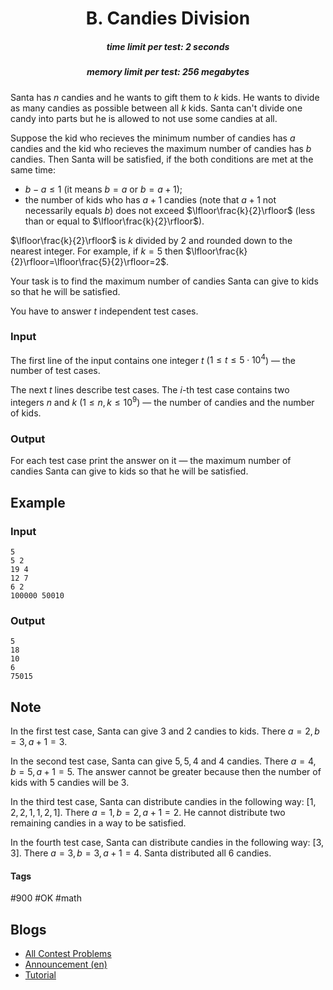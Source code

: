 <h1 style='text-align: center;'> B. Candies Division</h1>

<h5 style='text-align: center;'>time limit per test: 2 seconds</h5>
<h5 style='text-align: center;'>memory limit per test: 256 megabytes</h5>

Santa has $n$ candies and he wants to gift them to $k$ kids. He wants to divide as many candies as possible between all $k$ kids. Santa can't divide one candy into parts but he is allowed to not use some candies at all.

Suppose the kid who recieves the minimum number of candies has $a$ candies and the kid who recieves the maximum number of candies has $b$ candies. Then Santa will be satisfied, if the both conditions are met at the same time:

* $b - a \le 1$ (it means $b = a$ or $b = a + 1$);
* the number of kids who has $a+1$ candies (note that $a+1$ not necessarily equals $b$) does not exceed $\lfloor\frac{k}{2}\rfloor$ (less than or equal to $\lfloor\frac{k}{2}\rfloor$).

$\lfloor\frac{k}{2}\rfloor$ is $k$ divided by $2$ and rounded down to the nearest integer. For example, if $k=5$ then $\lfloor\frac{k}{2}\rfloor=\lfloor\frac{5}{2}\rfloor=2$.

Your task is to find the maximum number of candies Santa can give to kids so that he will be satisfied.

You have to answer $t$ independent test cases.

### Input

The first line of the input contains one integer $t$ ($1 \le t \le 5 \cdot 10^4$) — the number of test cases.

The next $t$ lines describe test cases. The $i$-th test case contains two integers $n$ and $k$ ($1 \le n, k \le 10^9$) — the number of candies and the number of kids.

### Output

For each test case print the answer on it — the maximum number of candies Santa can give to kids so that he will be satisfied.

## Example

### Input


```text
5
5 2
19 4
12 7
6 2
100000 50010
```
### Output


```text
5
18
10
6
75015
```
## Note

In the first test case, Santa can give $3$ and $2$ candies to kids. There $a=2, b=3,a+1=3$.

In the second test case, Santa can give $5, 5, 4$ and $4$ candies. There $a=4,b=5,a+1=5$. The answer cannot be greater because then the number of kids with $5$ candies will be $3$.

In the third test case, Santa can distribute candies in the following way: $[1, 2, 2, 1, 1, 2, 1]$. There $a=1,b=2,a+1=2$. He cannot distribute two remaining candies in a way to be satisfied.

In the fourth test case, Santa can distribute candies in the following way: $[3, 3]$. There $a=3, b=3, a+1=4$. Santa distributed all $6$ candies.



#### Tags 

#900 #OK #math 

## Blogs
- [All Contest Problems](../Codeforces_Round_611_(Div._3).md)
- [Announcement (en)](../blogs/Announcement_(en).md)
- [Tutorial](../blogs/Tutorial.md)
